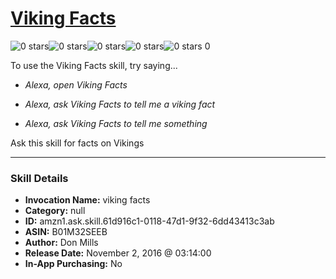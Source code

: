 # [Viking Facts](http://alexa.amazon.com/#skills/amzn1.ask.skill.61d916c1-0118-47d1-9f32-6dd43413c3ab)
![0 stars](../../images/ic_star_border_black_18dp_1x.png)![0 stars](../../images/ic_star_border_black_18dp_1x.png)![0 stars](../../images/ic_star_border_black_18dp_1x.png)![0 stars](../../images/ic_star_border_black_18dp_1x.png)![0 stars](../../images/ic_star_border_black_18dp_1x.png) 0

To use the Viking Facts skill, try saying...

* *Alexa, open Viking Facts*

* *Alexa, ask Viking Facts to tell me a viking fact*

* *Alexa, ask Viking Facts to tell me something*

Ask this skill for facts on Vikings

***

### Skill Details

* **Invocation Name:** viking facts
* **Category:** null
* **ID:** amzn1.ask.skill.61d916c1-0118-47d1-9f32-6dd43413c3ab
* **ASIN:** B01M32SEEB
* **Author:** Don Mills
* **Release Date:** November 2, 2016 @ 03:14:00
* **In-App Purchasing:** No
